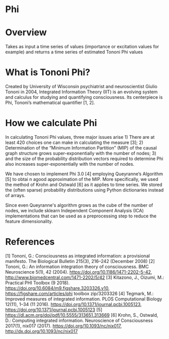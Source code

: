 # Phi

# Overview

Takes as input a time series of values (importance or excitation values
for example) and returns a time series of estimated Tononi Phi values

# What is Tononi Phi?

Created by University of Wisconsin psychiatrist and neuroscientist Giulio Tononi in
2004, Integrated Information Theory (IIT) is an evolving system and calculus for
studying and quantifying consciousness. Its centerpiece is Phi, Tononi’s
mathematical quantifier [1, 2].

# How we calculate Phi

In calculating Tononi Phi values, three major issues arise
    1)  There are at least 420 choices one can make in calculating the measure [3];
    2)  Determination of the “Minimum Information Partition” (MIP) of the causal graph structure grows super-exponentially with the number of nodes;
    3)  and the size of the probability distribution vectors required to determine Phi also increases super-exponentially with the number of nodes. 
    
We have chosen to implement Phi 3.0 [4] employing Queyranne’s Algorithm [5] to
obtai n agood approximation of the MIP. More specifically, we used the method of
Krohn and Ostwald [6] as it applies to time series.  We stored the (often sparse)
probability distributions using Python dictionaries instead of arrays.

Since even Queyranne's algorithm grows as the cube of the number of nodes, we
include sklearn Independent Component Analysis (ICA) implementations that can be
used as a preprocessing step to reduce the feature dimensionality.

# References

[1] Tononi, G.: Consciousness as integrated information: a provisional manifesto. The Biological Bulletin 215(3), 216–242 (December 2008)
[2] Tononi, G.: An information integration theory of consciousness. BMC
Neuroscience 5(1), 42 (2004). https://doi.org/10.1186/1471-2202-5-42,
http://www.biomedcentral.com/1471-2202/5/42
[3] Kitazono, J., Oizumi, M.: Practical PHI Toolbox
(9 2018). https://doi.org/10.6084/m9.figshare.3203326.v10,
https://figshare.com/articles/phi toolbox zip/3203326
[4] Tegmark, M.: Improved measures of integrated information. PLOS Computational
Biology 12(11), 1–34 (11 2016). https://doi.org/10.1371/journal.pcbi.1005123,
https://doi.org/10.1371/journal.pcbi.1005123
[5] https://dl.acm.org/doi/pdf/10.5555/313651.313669
[6] Krohn, S., Ostwald, D.: Computing integrated information. Neuroscience
of Consciousness 2017(1), nix017 (2017). https://doi.org/10.1093/nc/nix017,
http://dx.doi.org/10.1093/nc/nix017

